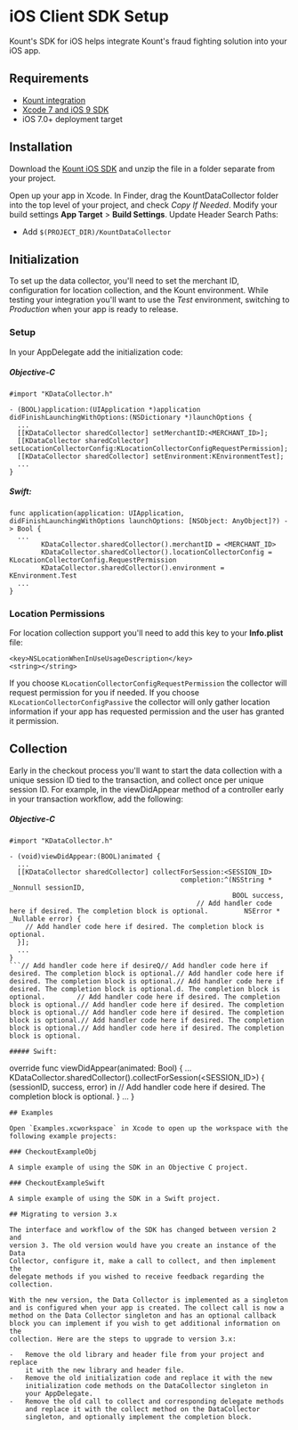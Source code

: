 iOS Client SDK Setup
====================

Kount's SDK for iOS helps integrate Kount's fraud fighting solution into
your iOS app.

## Requirements

-   [Kount integration](http://www.kount.com/fraud-detection-software)
-   [Xcode 7 and iOS 9 SDK](https://developer.apple.com/xcode/download/)
-   iOS 7.0+ deployment target

## Installation

Download the [Kount iOS SDK](https://github.com/Kount/kount-ios-sdk) and
unzip the file in a folder separate from your project.

Open up your app in Xcode.
In Finder, drag the KountDataCollector folder into the top level of your project, and
check *Copy If Needed*.
Modify your build settings **App Target** &gt; **Build Settings**.
Update Header Search Paths:
-   Add `$(PROJECT_DIR)/KountDataCollector`

## Initialization

To set up the data collector, you'll need to set the merchant ID,
configuration for location collection, and the Kount environment. While
testing your integration you'll want to use the *Test* environment,
switching to *Production* when your app is ready to release.

### Setup

In your AppDelegate add the initialization code:

##### Objective-C

``` 
#import "KDataCollector.h"
              
- (BOOL)application:(UIApplication *)application didFinishLaunchingWithOptions:(NSDictionary *)launchOptions {
  ...
  [[KDataCollector sharedCollector] setMerchantID:<MERCHANT_ID>]; 
  [[KDataCollector sharedCollector] setLocationCollectorConfig:KLocationCollectorConfigRequestPermission];
  [[KDataCollector sharedCollector] setEnvironment:KEnvironmentTest];
  ...
}
```

##### Swift:

``` 
func application(application: UIApplication, didFinishLaunchingWithOptions launchOptions: [NSObject: AnyObject]?) -> Bool {
  ...
        KDataCollector.sharedCollector().merchantID = <MERCHANT_ID>
        KDataCollector.sharedCollector().locationCollectorConfig = KLocationCollectorConfig.RequestPermission
        KDataCollector.sharedCollector().environment = KEnvironment.Test
  ...
}
```

### Location Permissions

For location collection support you'll need to add this key to your
**Info.plist** file:

``` 
<key>NSLocationWhenInUseUsageDescription</key>
<string></string>
```

If you choose `KLocationCollectorConfigRequestPermission` the collector
will request permission for you if needed. If you choose
`KLocationCollectorConfigPassive` the collector will only gather
location information if your app has requested permission and the user has granted it permission.

## Collection

Early in the checkout process you'll want to start the data collection
with a unique session ID tied to the transaction, and collect once per unique session ID. For example, in the
viewDidAppear method of a controller early in your transaction workflow,
add the following:

##### Objective-C

``` 
#import "KDataCollector.h"

- (void)viewDidAppear:(BOOL)animated {
  ...
  [[KDataCollector sharedCollector] collectForSession:<SESSION_ID> 
                                           completion:^(NSString * _Nonnull sessionID,  
                                                        BOOL success, 
                                               // Add handler code here if desired. The completion block is optional.         NSError * _Nullable error) {
    // Add handler code here if desired. The completion block is optional.
  }];
  ...
}
```// Add handler code here if desireQ// Add handler code here if desired. The completion block is optional.// Add handler code here if desired. The completion block is optional.// Add handler code here if desired. The completion block is optional.d. The completion block is optional.		// Add handler code here if desired. The completion block is optional.// Add handler code here if desired. The completion block is optional.// Add handler code here if desired. The completion block is optional.// Add handler code here if desired. The completion block is optional.// Add handler code here if desired. The completion block is optional.

##### Swift:

``` 
override func viewDidAppear(animated: Bool) {
  ...
        KDataCollector.sharedCollector().collectForSession(<SESSION_ID>) { (sessionID, success, error) in
            // Add handler code here if desired. The completion block is optional.
        }
  ...
}
```
## Examples

Open `Examples.xcworkspace` in Xcode to open up the workspace with the following example projects:

### CheckoutExampleObj

A simple example of using the SDK in an Objective C project.

### CheckoutExampleSwift

A simple example of using the SDK in a Swift project.

## Migrating to version 3.x

The interface and workflow of the SDK has changed between version 2 and
version 3. The old version would have you create an instance of the Data
Collector, configure it, make a call to collect, and then implement the
delegate methods if you wished to receive feedback regarding the
collection.

With the new version, the Data Collector is implemented as a singleton
and is configured when your app is created. The collect call is now a
method on the Data Collector singleton and has an optional callback
block you can implement if you wish to get additional information on the
collection. Here are the steps to upgrade to version 3.x:

-   Remove the old library and header file from your project and replace
    it with the new library and header file.
-   Remove the old initialization code and replace it with the new
    initialization code methods on the DataCollector singleton in
    your AppDelegate.
-   Remove the old call to collect and corresponding delegate methods
    and replace it with the collect method on the DataCollector
    singleton, and optionally implement the completion block.
